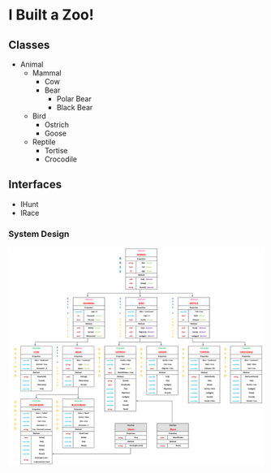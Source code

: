 # I Built a Zoo!

## Classes
- Animal
  - Mammal
    - Cow
    - Bear
      - Polar Bear
      - Black Bear
  - Bird
    - Ostrich
    - Goose
  - Reptile
    - Tortise
    - Crocodile

## Interfaces
- IHunt
- IRace

### System Design

![System Design](LAB05-Diagram.png)
